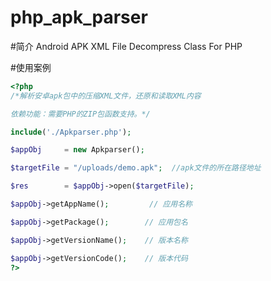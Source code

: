 php_apk_parser
==============

#简介
Android APK XML File Decompress Class For PHP

#使用案例

```php  
<?php  
/*解析安卓apk包中的压缩XML文件，还原和读取XML内容

依赖功能：需要PHP的ZIP包函数支持。*/

include('./Apkparser.php');

$appObj     = new Apkparser(); 

$targetFile = "/uploads/demo.apk";	//apk文件的所在路径地址

$res        = $appObj->open($targetFile);

$appObj->getAppName();         // 应用名称

$appObj->getPackage();        // 应用包名

$appObj->getVersionName();    // 版本名称

$appObj->getVersionCode();    // 版本代码
?>
```
